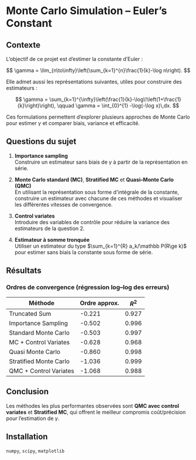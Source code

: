 # Monte Carlo Simulation – Euler’s Constant

## Contexte

L’objectif de ce projet est d’estimer la constante d’Euler :

$$
\gamma = \lim_{n\to\infty}\left(\sum_{k=1}^{n}\frac{1}{k}-\log n\right).
$$

Elle admet aussi les représentations suivantes, utiles pour construire des estimateurs :

$$
\gamma = \sum_{k=1}^{\infty}\left(\frac{1}{k}-\log\!\left(1+\frac{1}{k}\right)\right), 
\qquad
\gamma = \int_{0}^{1} -\log(-\log x)\,dx.
$$

Ces formulations permettent d’explorer plusieurs approches de Monte Carlo pour estimer $\gamma$ et comparer biais, variance et efficacité.

## Questions du sujet

1. **Importance sampling**  
   Construire un estimateur sans biais de $\gamma$ à partir de la représentation en série.

2. **Monte Carlo standard (MC)**, **Stratified MC** et **Quasi–Monte Carlo (QMC)**   
   En utilisant la représentation sous forme d'intégrale de la constante, construire un estimateur avec chacune de ces méthodes et visualiser les différentes vitesses de convergence.

3. **Control variates**  
   Introduire des variables de contrôle pour réduire la variance des estimateurs de la question 2.

4. **Estimateur à somme tronquée**  
   Utiliser un estimateur du type $\sum_{k=1}^{R} a_k/\mathbb P(R\ge k)$ pour estimer sans biais la constante sous forme de série.

## Résultats

### Ordres de convergence (régression log–log des erreurs)

| Méthode                              | Ordre approx. | $R^2$ |
|--------------------------------------|---------------|-------|
| Truncated Sum                         | -0.221        | 0.927 |
| Importance Sampling                   | -0.502        | 0.996 |
| Standard Monte Carlo                  | -0.503        | 0.997 |
| MC + Control Variates                 | -0.628        | 0.968 |
| Quasi Monte Carlo                     | -0.860        | 0.998 |
| Stratified Monte Carlo                | -1.036        | 0.999 |
| QMC + Control Variates                | -1.068        | 0.988 |

## Conclusion

Les méthodes les plus performantes observées sont **QMC avec control variates** et **Stratified MC**, qui offrent le meilleur compromis coût/précision pour l’estimation de $\gamma$.

## Installation
`numpy`, `scipy`, `matplotlib`
